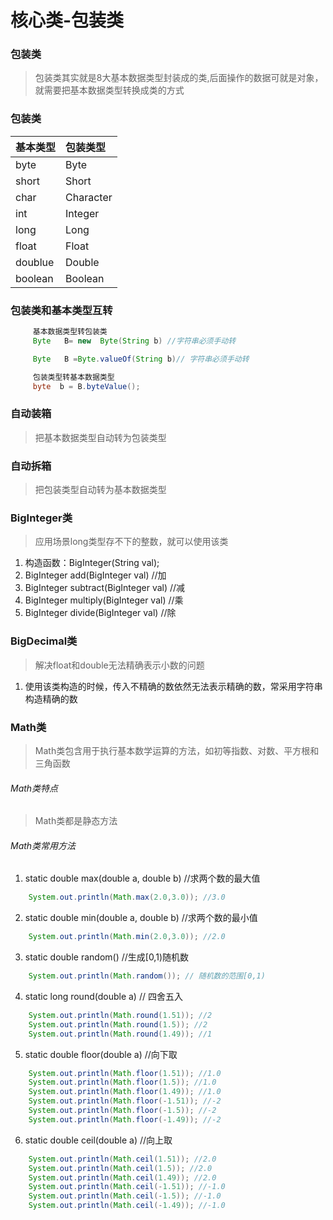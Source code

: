 # 核心类-包装类

###  包装类
>  包装类其实就是8大基本数据类型封装成的类,后面操作的数据可就是对象，就需要把基本数据类型转换成类的方式

###  包装类
|基本类型|包装类型|
|:---|:---|
|byte|Byte|
|short|Short|
|char|Character|
|int|Integer|
|long|Long|
|float|Float|
|doublue|Double|
|boolean|Boolean|

###  包装类和基本类型互转
``` java
     基本数据类型转包装类
     Byte   B= new  Byte(String b) //字符串必须手动转

     Byte   B =Byte.valueOf(String b)// 字符串必须手动转

     包装类型转基本数据类型
     byte  b = B.byteValue();
```

### 自动装箱
>  把基本数据类型自动转为包装类型

### 自动拆箱
>  把包装类型自动转为基本数据类型

### BigInteger类
>  应用场景long类型存不下的整数，就可以使用该类

1. 构造函数：BigInteger(String val);
2. BigInteger add(BigInteger val) //加
3. BigInteger subtract(BigInteger val)  //减
4. BigInteger multiply(BigInteger val)  //乘
5. BigInteger divide(BigInteger val)  //除

###  BigDecimal类
> 解决float和double无法精确表示小数的问题

1. 使用该类构造的时候，传入不精确的数依然无法表示精确的数，常采用字符串构造精确的数

### Math类
> Math类包含用于执行基本数学运算的方法，如初等指数、对数、平方根和三角函数

###### Math类特点
> Math类都是静态方法

###### Math类常用方法
1. static double max(double a, double b) //求两个数的最大值
``` java
    System.out.println(Math.max(2.0,3.0)); //3.0
```
2. static double min(double a, double b) //求两个数的最小值
``` java
    System.out.println(Math.min(2.0,3.0)); //2.0
```
3. static double random()  //生成[0,1)随机数
``` java
    System.out.println(Math.random()); // 随机数的范围[0,1)
```
4. static long round(double a) // 四舍五入
``` java
    System.out.println(Math.round(1.51)); //2
    System.out.println(Math.round(1.5)); //2
    System.out.println(Math.round(1.49)); //1
```
5. static double floor(double a)  //向下取
``` java
    System.out.println(Math.floor(1.51)); //1.0
    System.out.println(Math.floor(1.5)); //1.0
    System.out.println(Math.floor(1.49)); //1.0
    System.out.println(Math.floor(-1.51)); //-2
    System.out.println(Math.floor(-1.5)); //-2
    System.out.println(Math.floor(-1.49)); //-2
```
6. static double ceil(double a)   //向上取
``` java
    System.out.println(Math.ceil(1.51)); //2.0
    System.out.println(Math.ceil(1.5)); //2.0
    System.out.println(Math.ceil(1.49)); //2.0
    System.out.println(Math.ceil(-1.51)); //-1.0
    System.out.println(Math.ceil(-1.5)); //-1.0
    System.out.println(Math.ceil(-1.49)); //-1.0
```





















